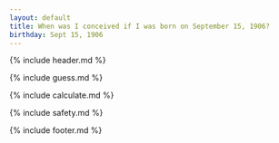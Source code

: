 ```yaml
---
layout: default
title: When was I conceived if I was born on September 15, 1906?
birthday: Sept 15, 1906
---
```


{% include header.md %}

{% include guess.md %}

{% include calculate.md %}

{% include safety.md %}

{% include footer.md %}



